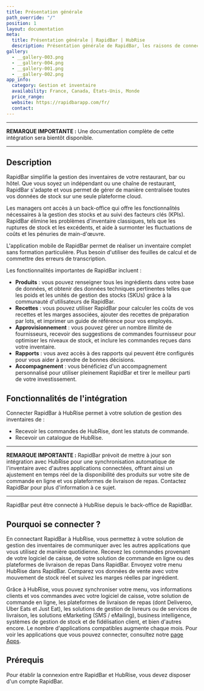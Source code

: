 ```yaml
---
title: Présentation générale
path_override: "/"
position: 1
layout: documentation
meta:
  title: Présentation générale | RapidBar | HubRise
  description: Présentation générale de RapidBar, les raisons de connecter votre solution de gestion des inventaires à HubRise et les fonctionnalités de l'intégration avec HubRise.
gallery:
  - __gallery-003.png
  - __gallery-004.png
  - __gallery-001.png
  - __gallery-002.png
app_info:
  category: Gestion et inventaire
  availability: France, Canada, États-Unis, Monde
  price_range:
  website: https://rapidbarapp.com/fr/
  contact:
---
```


---

**REMARQUE IMPORTANTE :** Une documentation complète de cette intégration sera bientôt disponible.

---

## Description

RapidBar simplifie la gestion des inventaires de votre restaurant, bar ou hôtel. Que vous soyez un indépendant ou une chaîne de restaurant, RapidBar s'adapte et vous permet de gérer de manière centralisée toutes vos données de stock sur une seule plateforme cloud.

Les managers ont accès à un back-office qui offre les fonctionnalités nécessaires à la gestion des stocks et au suivi des facteurs clés (KPIs). RapidBar élimine les problèmes d'inventaire classiques, tels que les ruptures de stock et les excédents, et aide à surmonter les fluctuations de coûts et les pénuries de main-d'œuvre.

L'application mobile de RapidBar permet de réaliser un inventaire complet sans formation particulière. Plus besoin d'utiliser des feuilles de calcul et de commettre des erreurs de transcription.

Les fonctionnalités importantes de RapidBar incluent :

- **Produits** : vous pouvez renseigner tous les ingrédients dans votre base de données, et obtenir des données techniques pertinentes telles que les poids et les unités de gestion des stocks (SKUs) grâce à la communauté d'utilisateurs de RapidBar.
- **Recettes** : vous pouvez utiliser RapidBar pour calculer les coûts de vos recettes et les marges associées, ajouter des recettes de préparation par lots, et imprimer un guide de référence pour vos employés.
- **Approvisionnement** : vous pouvez gérer un nombre illimité de fournisseurs, recevoir des suggestions de commandes fournisseur pour optimiser les niveaux de stock, et inclure les commandes reçues dans votre inventaire.
- **Rapports** : vous avez accès à des rapports qui peuvent être configurés pour vous aider à prendre de bonnes décisions.
- **Accompagnement** : vous bénéficiez d'un accompagnement personnalisé pour utiliser pleinement RapidBar et tirer le meilleur parti de votre investissement.

## Fonctionnalités de l'intégration

Connecter RapidBar à HubRise permet à votre solution de gestion des inventaires de :

- Recevoir les commandes de HubRise, dont les statuts de commande.
- Recevoir un catalogue de HubRise.

---

**REMARQUE IMPORTANTE :** RapidBar prévoit de mettre à jour son intégration avec HubRise pour une synchronisation automatique de l'inventaire avec d'autres applications connectées, offrant ainsi un ajustement en temps réel de la disponibilité des produits sur votre site de commande en ligne et vos plateformes de livraison de repas. Contactez RapidBar pour plus d'information à ce sujet.

---

RapidBar peut être connecté à HubRise depuis le back-office de RapidBar.

## Pourquoi se connecter ?

En connectant RapidBar à HubRise, vous permettez à votre solution de gestion des inventaires de communiquer avec les autres applications que vous utilisez de manière quotidienne. Recevez les commandes provenant de votre logiciel de caisse, de votre solution de commande en ligne ou des plateformes de livraison de repas Dans RapidBar. Envoyez votre menu HubRise dans RapidBar. Comparez vos données de vente avec votre mouvement de stock réel et suivez les marges réelles par ingrédient.

Grâce à HubRise, vous pouvez synchroniser votre menu, vos informations clients et vos commandes avec votre logiciel de caisse, votre solution de commande en ligne, les plateformes de livraison de repas (dont Deliveroo, Uber Eats et Just Eat), les solutions de gestion de livreurs ou de services de livraison, les solutions eMarketing (SMS / eMailing), business intelligence, systèmes de gestion de stock et de fidélisation client, et bien d'autres encore. Le nombre d'applications compatibles augmente chaque mois. Pour voir les applications que vous pouvez connecter, consultez notre [page Apps](/apps).

## Prérequis

Pour établir la connexion entre RapidBar et HubRise, vous devez disposer d'un compte RapidBar.
